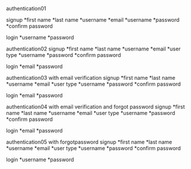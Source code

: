 authentication01

signup
*first name
*last name
*username
*email
*username
*password
*confirm password

login
*username
*password



authentication02
signup
*first name
*last name
*username
*email
*user type
*username
*password
*confirm password

login
*email
*password

authentication03 with email verification
signup
*first name
*last name
*username
*email
*user type
*username
*password
*confirm password

login
*email
*password

authentication04 with email verification and forgot password
signup
*first name
*last name
*username
*email
*user type
*username
*password
*confirm password

login
*email
*password

authentication05 with forgotpassword
signup
*first name
*last name
*username
*email
*user type
*username
*password
*confirm password

login
*username
*password



